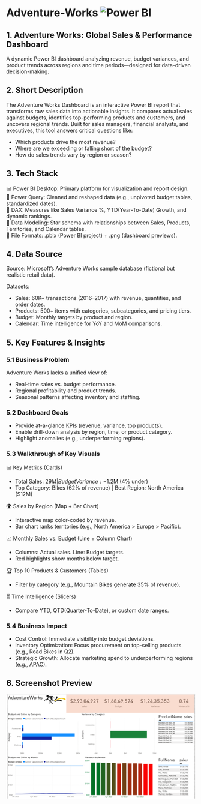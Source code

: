 # Adventure-Works   ![Power BI](https://img.shields.io/badge/Power%20BI-Data%20Viz-yellow?logo=powerbi)

## 1. Adventure Works: Global Sales & Performance Dashboard
A dynamic Power BI dashboard analyzing revenue, budget variances, and product trends across regions and time periods—designed for data-driven decision-making.

## 2. Short Description
The Adventure Works Dashboard is an interactive Power BI report that transforms raw sales data into actionable insights. It compares actual sales against budgets, identifies top-performing products and customers, and uncovers regional trends. Built for sales managers, financial analysts, and executives, this tool answers critical questions like:

  * Which products drive the most revenue?
  * Where are we exceeding or falling short of the budget?
  * How do sales trends vary by region or season?

## 3. Tech Stack
<p>📊 Power BI Desktop: Primary platform for visualization and report design.<br> 
 🔧 Power Query: Cleaned and reshaped data (e.g., unpivoted budget tables, standardized dates).<br>
 🧮 DAX: Measures like Sales Variance %, YTD(Year-To-Date) Growth, and dynamic rankings.<br>
 🔗 Data Modeling: Star schema with relationships between Sales, Products, Territories, and Calendar tables.<br> 
 📁 File Formats: .pbix (Power BI project) + .png (dashboard previews).</p>

## 4. Data Source

Source: Microsoft’s Adventure Works sample database (fictional but realistic retail data).
  
Datasets:
  * Sales: 60K+ transactions (2016–2017) with revenue, quantities, and order dates.
  * Products: 500+ items with categories, subcategories, and pricing tiers.
  * Budget: Monthly targets by product and region.
  * Calendar: Time intelligence for YoY and MoM comparisons.

## 5. Key Features & Insights

### 5.1 Business Problem
Adventure Works lacks a unified view of:
* Real-time sales vs. budget performance.
* Regional profitability and product trends.
* Seasonal patterns affecting inventory and staffing.
        
### 5.2 Dashboard Goals
* Provide at-a-glance KPIs (revenue, variance, top products).
* Enable drill-down analysis by region, time, or product category.
* Highlight anomalies (e.g., underperforming regions).
        
### 5.3 Walkthrough of Key Visuals
📊 Key Metrics (Cards)
   * Total Sales: $29M | Budget Variance: -$1.2M (4% under)
   * Top Category: Bikes (62% of revenue) | Best Region: North America ($12M)
          
🌍 Sales by Region (Map + Bar Chart)
   * Interactive map color-coded by revenue.
   * Bar chart ranks territories (e.g., North America > Europe > Pacific).
          
📈 Monthly Sales vs. Budget (Line + Column Chart)
  * Columns: Actual sales. Line: Budget targets.
  * Red highlights show months below target.
          
🏆 Top 10 Products & Customers (Tables)
   * Filter by category (e.g., Mountain Bikes generate 35% of revenue).
          
⏳ Time Intelligence (Slicers)
   * Compare YTD, QTD(Quarter-To-Date), or custom date ranges.
          
### 5.4 Business Impact
* Cost Control: Immediate visibility into budget deviations.
* Inventory Optimization: Focus procurement on top-selling products (e.g., Road Bikes in Q2).
* Strategic Growth: Allocate marketing spend to underperforming regions (e.g., APAC).

## 6. Screenshot Preview

![Dashboard Preview](https://github.com/nitikad58/Adventure-Works/blob/607faeb91d0bd9895c6f1892e079403d9dd08758/Screenshot%20of%20Adventure%20Works.png)
